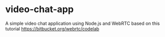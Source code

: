 # video-chat-app
A simple video chat application using Node.js and WebRTC based on this tutorial https://bitbucket.org/webrtc/codelab
